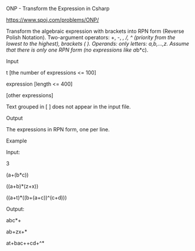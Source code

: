 ONP - Transform the Expression in Csharp

https://www.spoj.com/problems/ONP/

Transform the algebraic expression with brackets into RPN form (Reverse Polish Notation). Two-argument operators: +, -, *, /, ^ (priority from the lowest to the highest), brackets ( ). Operands: only letters: a,b,...,z. Assume that there is only one RPN form (no expressions like a*b*c).

Input

t [the number of expressions <= 100]

expression [length <= 400]

[other expressions]

Text grouped in [ ] does not appear in the input file.

Output

The expressions in RPN form, one per line.

Example

Input:

3

(a+(b*c))

((a+b)*(z+x))

((a+t)*((b+(a+c))^(c+d)))

Output:

abc*+

ab+zx+*

at+bac++cd+^*
